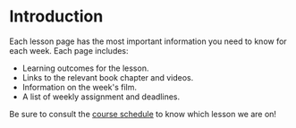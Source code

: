 # Introduction

Each lesson page has the most important information you need to know for each week. Each page includes:
* Learning outcomes for the lesson.
* Links to the relevant book chapter and videos.
* Information on the week's film.
* A list of weekly assignment and deadlines.

Be sure to consult the [course schedule](https://soci101.org/syllabus/schedule.html) to know which lesson we are on!
